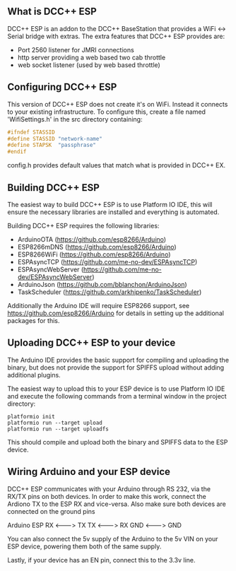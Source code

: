 What is DCC++ ESP
-----------------

DCC++ ESP is an addon to the DCC++ BaseStation that provides a WiFi <-> Serial bridge with extras.
The extra features that DCC++ ESP provides are:
* Port 2560 listener for JMRI connections
* http server providing a web based two cab throttle
* web socket listener (used by web based throttle)

Configuring DCC++ ESP
---------------------

This version of DCC++ ESP does not create it's on WiFi. Instead it connects to your existing infrastructure. To configure this, 
create a file named 'WifiSettings.h' in the src directory containing: 
```c
#ifndef STASSID
#define STASSID "network-name"
#define STAPSK  "passphrase"
#endif
```

config.h provides default values that match what is provided in DCC++ EX.

Building DCC++ ESP
------------------

The easiest way to build DCC++ ESP is to use Platform IO IDE, this will ensure the
necessary libraries are installed and everything is automated.

Building DCC++ ESP requires the following libraries:
* ArduinoOTA (https://github.com/esp8266/Arduino)
* ESP8266mDNS (https://github.com/esp8266/Arduino)
* ESP8266WiFi (https://github.com/esp8266/Arduino)
* ESPAsyncTCP (https://github.com/me-no-dev/ESPAsyncTCP)
* ESPAsyncWebServer (https://github.com/me-no-dev/ESPAsyncWebServer)
* ArduinoJson (https://github.com/bblanchon/ArduinoJson)
* TaskScheduler (https://github.com/arkhipenko/TaskScheduler)

Additionally the Arduino IDE will require ESP8266 support, see https://github.com/esp8266/Arduino
for details in setting up the additional packages for this.

Uploading DCC++ ESP to your device
----------------------------------

The Arduino IDE provides the basic support for compiling and uploading the binary, but does not
provide the support for SPIFFS upload without adding additional plugins.

The easiest way to upload this to your ESP device is to use Platform IO IDE and execute the
following commands from a terminal window in the project directory:
```shell script
platformio init
platformio run --target upload
platformio run --target uploadfs
```

This should compile and upload both the binary and SPIFFS data to the ESP device.

Wiring Arduino and your ESP device
----------------------------------

DCC++ ESP communicates with your Arduino through RS 232, via the RX/TX pins on both devices. In order to make this work, 
connect the Ardiono TX to the ESP RX and vice-versa. Also make sure both devices are connected on the ground pins

Arduino       ESP
RX      <---> TX
TX      <---> RX
GND     <---> GND

You can also connect the 5v supply of the Arduino to the 5v VIN on your ESP device, powering them both of the same 
supply. 

Lastly, if your device has an EN pin, connect this to the 3.3v line.  
